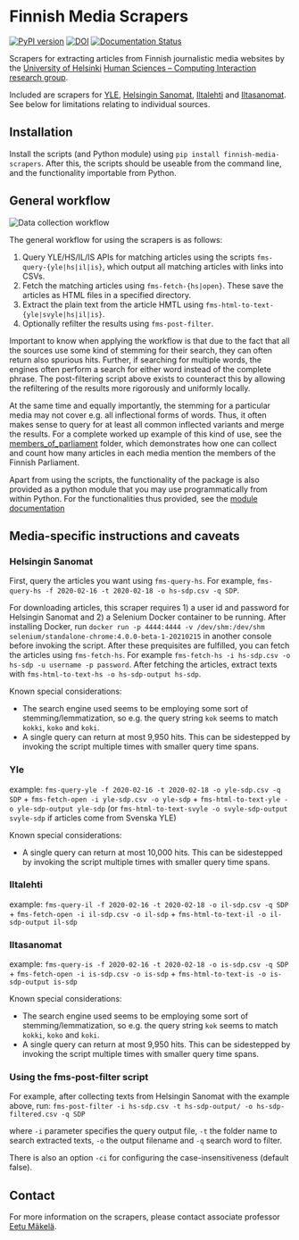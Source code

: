 # Finnish Media Scrapers

[![PyPI version](https://badge.fury.io/py/finnish-media-scrapers.svg)](https://badge.fury.io/py/finnish-media-scrapers) [![DOI](https://zenodo.org/badge/335605978.svg)](https://zenodo.org/badge/latestdoi/335605978) [![Documentation Status](https://readthedocs.org/projects/finnish-media-scrapers/badge/?version=latest)](https://finnish-media-scrapers.readthedocs.io/en/latest/?badge=latest)


Scrapers for extracting articles from Finnish journalistic media websites by the [University of Helsinki](https://www.helsinki.fi/) [Human Sciences – Computing Interaction research group](https://heldig.fi/hsci/).

Included are scrapers for [YLE](https://www.yle.fi/uutiset/), [Helsingin Sanomat](https://www.hs.fi/), [Iltalehti](https://www.iltalehti.fi/) and [Iltasanomat](https://www.is.fi/). See below for limitations relating to individual sources.

## Installation

Install the scripts (and Python module) using `pip install finnish-media-scrapers`. After this, the scripts should be useable from the command line, and the functionality importable from Python.

## General workflow

![Data collection workflow](https://github.com/hsci-r/finnish_media_scrapers/raw/master/images/fms_datacollection_50border.png)

The general workflow for using the scrapers is as follows:

1. Query YLE/HS/IL/IS APIs for matching articles using the scripts `fms-query-{yle|hs|il|is}`, which output all matching articles with links into CSVs.
2. Fetch the matching articles using `fms-fetch-{hs|open}`. These save the articles as HTML files in a specified directory.
3. Extract the plain text from the article HMTL using `fms-html-to-text-{yle|svyle|hs|il|is}`.
4. Optionally refilter the results using `fms-post-filter`.

Important to know when applying the workflow is that due to the fact that all the sources use some kind of stemming for their search, they can often return also spurious hits. Further, if searching for multiple words, the engines often perform a search for either word instead of the complete phrase. The post-filtering script above exists to counteract this by allowing the refiltering of the results more rigorously and uniformly locally.

At the same time and equally importantly, the stemming for a particular media may not cover e.g. all inflectional forms of words. Thus, it often makes sense to query for at least all common inflected variants and merge the results. For a complete worked up example of this kind of use, see the [members_of_parliament](https://github.com/hsci-r/finnish-media-scraper/tree/master/members_of_parliament) folder, which demonstrates how one can collect and count how many articles in each media mention the members of the Finnish Parliament.

Apart from using the scripts, the functionality of the package is also provided as a python module that you may use programmatically from within Python. For the functionalities thus provided, see the [module documentation](https://finnish-media-scrapers.readthedocs.io/en/latest/)

## Media-specific instructions and caveats

### Helsingin Sanomat

First, query the articles you want using `fms-query-hs`. For example, `fms-query-hs -f 2020-02-16 -t 2020-02-18 -o hs-sdp.csv -q SDP`.

For downloading articles, this scraper requires 1) a user id and password for Helsingin Sanomat and 2) a Selenium Docker container to be running. After installing Docker, run `docker run -p 4444:4444 -v /dev/shm:/dev/shm selenium/standalone-chrome:4.0.0-beta-1-20210215` in another console before invoking the script. After these prequisites are fulfilled, you can fetch the articles using `fms-fetch-hs`. For example `fms-fetch-hs -i hs-sdp.csv -o hs-sdp -u username -p password`. After fetching the articles, extract texts with `fms-html-to-text-hs -o hs-sdp-output hs-sdp`.

Known special considerations:

- The search engine used seems to be employing some sort of stemming/lemmatization, so e.g. the query string `kok` seems to match `kokki`, `koko` and `koki`.
- A single query can return at most 9,950 hits. This can be sidestepped by invoking the script multiple times with smaller query time spans.

### Yle

example: `fms-query-yle -f 2020-02-16 -t 2020-02-18 -o yle-sdp.csv -q SDP` + `fms-fetch-open -i yle-sdp.csv -o yle-sdp` + `fms-html-to-text-yle -o yle-sdp-output yle-sdp` (or `fms-html-to-text-svyle -o svyle-sdp-output svyle-sdp` if articles come from Svenska YLE)

Known special considerations:

- A single query can return at most 10,000 hits. This can be sidestepped by invoking the script multiple times with smaller query time spans.

### Iltalehti

example: `fms-query-il -f 2020-02-16 -t 2020-02-18 -o il-sdp.csv -q SDP` + `fms-fetch-open -i il-sdp.csv -o il-sdp` + `fms-html-to-text-il -o il-sdp-output il-sdp`

### Iltasanomat

example: `fms-query-is -f 2020-02-16 -t 2020-02-18 -o is-sdp.csv -q SDP` + `fms-fetch-open -i is-sdp.csv -o is-sdp` + `fms-html-to-text-is -o is-sdp-output is-sdp`

Known special considerations:

- The search engine used seems to be employing some sort of stemming/lemmatization, so e.g. the query string `kok` seems to match `kokki`, `koko` and `koki`.
- A single query can return at most 9,950 hits. This can be sidestepped by invoking the script multiple times with smaller query time spans.

### Using the fms-post-filter script

For example, after collecting texts from Helsingin Sanomat with the example above, run:
`fms-post-filter -i hs-sdp.csv -t hs-sdp-output/ -o hs-sdp-filtered.csv -q SDP`

where `-i` parameter specifies the query output file, `-t` the folder name to search extracted texts, `-o` the output filename and `-q` search word to filter.

There is also an option `-ci` for configuring the case-insensitiveness (default false).

## Contact

For more information on the scrapers, please contact associate professor [Eetu Mäkelä](http://iki.fi/eetu.makela).

